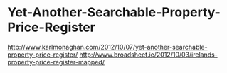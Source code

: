 Yet-Another-Searchable-Property-Price-Register
==============================================

http://www.karlmonaghan.com/2012/10/07/yet-another-searchable-property-price-register/
http://www.broadsheet.ie/2012/10/03/irelands-property-price-register-mapped/